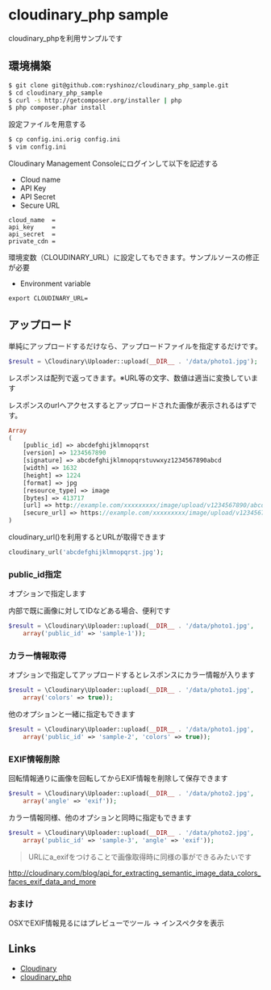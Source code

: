# cloudinary_php sample

cloudinary_phpを利用サンプルです

## 環境構築

``` bash
$ git clone git@github.com:ryshinoz/cloudinary_php_sample.git
$ cd cloudinary_php_sample
$ curl -s http://getcomposer.org/installer | php
$ php composer.phar install
```

設定ファイルを用意する

``` bash
$ cp config.ini.orig config.ini
$ vim config.ini
```

Cloudinary Management Consoleにログインして以下を記述する

- Cloud name
- API Key
- API Secret
- Secure URL

``` vim
cloud_name  = 
api_key     = 
api_secret  = 
private_cdn = 
```

環境変数（CLOUDINARY_URL）に設定してもできます。サンプルソースの修正が必要

- Environment variable

```
export CLOUDINARY_URL=
```

## アップロード

単純にアップロードするだけなら、アップロードファイルを指定するだけです。

```php
$result = \Cloudinary\Uploader::upload(__DIR__ . '/data/photo1.jpg');
```

レスポンスは配列で返ってきます。※URL等の文字、数値は適当に変換しています

レスポンスのurlへアクセスするとアップロードされた画像が表示されるはずです。

```php
Array
(
    [public_id] => abcdefghijklmnopqrst
    [version] => 1234567890
    [signature] => abcdefghijklmnopqrstuvwxyz1234567890abcd
    [width] => 1632
    [height] => 1224
    [format] => jpg
    [resource_type] => image
    [bytes] => 413717
    [url] => http://example.com/xxxxxxxxx/image/upload/v1234567890/abcdefghijklmnoprqst.jpg
    [secure_url] => https://example.com/xxxxxxxxx/image/upload/v1234567890/abcdefghijklmnopqrst.jpg
)
```

cloudinary_url()を利用するとURLが取得できます

```php
cloudinary_url('abcdefghijklmnopqrst.jpg');
```

### public_id指定

オプションで指定します

内部で既に画像に対してIDなどある場合、便利です

```php
$result = \Cloudinary\Uploader::upload(__DIR__ . '/data/photo1.jpg',
    array('public_id' => 'sample-1'));
```

### カラー情報取得

オプションで指定してアップロードするとレスポンスにカラー情報が入ります

```php
$result = \Cloudinary\Uploader::upload(__DIR__ . '/data/photo1.jpg',
    array('colors' => true));
```

他のオプションと一緒に指定もできます

```php
$result = \Cloudinary\Uploader::upload(__DIR__ . '/data/photo1.jpg',
    array('public_id' => 'sample-2', 'colors' => true));
```

### EXIF情報削除

回転情報通りに画像を回転してからEXIF情報を削除して保存できます

```php
$result = \Cloudinary\Uploader::upload(__DIR__ . '/data/photo2.jpg', 
    array('angle' => 'exif'));
```

カラー情報同様、他のオプションと同時に指定もできます

```php
$result = \Cloudinary\Uploader::upload(__DIR__ . '/data/photo2.jpg',
    array('public_id' => 'sample-3', 'angle' => 'exif'));
```

> URLにa_exifをつけることで画像取得時に同様の事ができるみたいです

http://cloudinary.com/blog/api_for_extracting_semantic_image_data_colors_faces_exif_data_and_more

### おまけ

OSXでEXIF情報見るにはプレビューでツール -> インスペクタを表示

## Links

- [Cloudinary](http://cloudinary.com/)
- [cloudinary_php](https://github.com/cloudinary/cloudinary_php)
